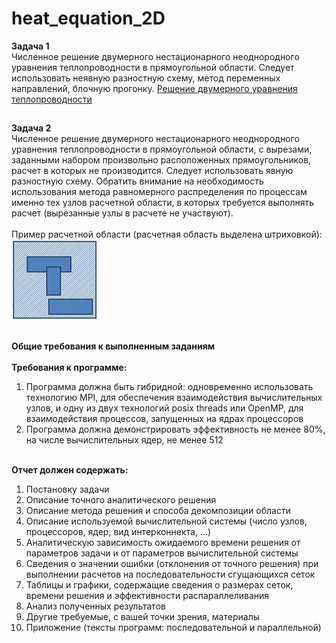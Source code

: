 # heat_equation_2D
**Задача 1**<br/>
Численное решение двумерного нестационарного неоднородного уравнения теплопроводности в прямоугольной области. Следует использовать неявную разностную схему, метод переменных направлений, блочную прогонку.
[Решение двумерного уравнения теплопроводности](http://lira.imamod.ru/msu201702/sem10_Y01.pdf)
##
**Задача 2**<br/>
Численное решение двумерного нестационарного неоднородного уравнения теплопроводности в прямоугольной области, с вырезами, заданными набором произвольно расположенных прямоугольников, расчет в которых не производится. Следует использовать явную разностную схему. Обратить внимание на необходимость использования метода равномерного распределения по процессам именно тех узлов расчетной области, в которых требуется выполнять расчет (вырезанные узлы в расчете не участвуют).<br/><br/>
Пример расчетной области (расчетная область выделена штриховкой):<br/>
![GitHub Logo](/image001.jpg)
##
**Общие требования к выполненным заданиям**<br/><br/>
**Требования к программе:**
1. Программа должна быть гибридной: одновременно использовать технологию MPI, для обеспечения взаимодействия вычислительных узлов, и одну из двух технологий posix threads или OpenMP, для взаимодействия процессов, запущенных на ядрах процессоров<br/>
2. Программа должна демонстрировать эффективность не менее 80%, на числе вычислительных ядер, не менее 512<br/><br/>

**Отчет должен содержать:**
1. Постановку задачи
2. Описание точного аналитического решения
3. Описание метода решения и способа декомпозиции области
4. Описание используемой вычислительной системы (число узлов, процессоров, ядер, вид интерконнекта, …)
5. Аналитическую зависимость ожидаемого времени решения от параметров задачи и от параметров вычислительной системы
6. Сведения о значении ошибки (отклонения от точного решения) при выполнении расчетов на последовательности сгущающихся сеток
7. Таблицы и графики, содержащие сведения о размерах сеток, времени решения и эффективности распараллеливания
8. Анализ полученных результатов
9. Другие требуемые, с вашей точки зрения, материалы
10. Приложение (тексты программ: последовательной и параллельной)
